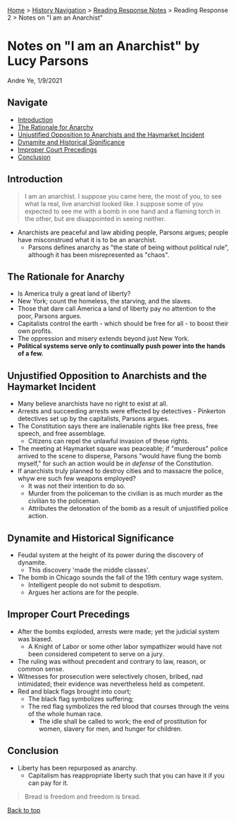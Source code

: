 [Home](https://andre-ye.github.io) > [History Navigation](https://andre-ye.github.io/history/history_navigation) > [Reading Response Notes](https://andre-ye.github.io/history/history_navigation#weekly-reading-responses) > Reading Response 2 > Notes on "I am an Anarchist"

# Notes on "I am an Anarchist" by Lucy Parsons
Andre Ye, 1/9/2021

## Navigate
- [Introduction](#introduction)
- [The Rationale for Anarchy](#the-rationale-for-anarchy)
- [Unjustified Opposition to Anarchists and the Haymarket Incident](#unjustified-opposition-to-anarchists-and-the-haymarket-incident)
- [Dynamite and Historical Significance](#dynamite-and-historical-significance)
- [Improper Court Precedings](#improper-court-precedings)
- [Conclusion](#conclusion)

## Introduction
> I am an anarchist. I suppose you came here, the most of you, to see what Ia real, live anarchist looked like. I suppose some of you expected to see me with a bomb in one hand and a flaming torch in the other, but are disappointed in seeing neither.

- Anarchists are peaceful and law abiding people, Parsons argues; people have misconstrued what it is to be an anarchist.
  - Parsons defines anarchy as "the state of being without political rule", although it has been misrepresented as "chaos".

## The Rationale for Anarchy
- Is America truly a great land of liberty?
- New York; count the homeless, the starving, and the slaves.
- Those that dare call America a land of liberty pay no attention to the poor, Parsons argues.
- Capitalists control the earth - which should be free for all - to boost their own profits.
- The oppression and misery extends beyond just New York.
- **Political systems serve only to continually push power into the hands of a few.**

## Unjustified Opposition to Anarchists and the Haymarket Incident
- Many believe anarchists have no right to exist at all.
- Arrests and succeeding arrests were effected by detectives - Pinkerton detectives set up by the capitalists, Parsons argues.
- The Constitution says there are inalienable rights like free press, free speech, and free assemblage.
  - Citizens can repel the unlawful invasion of these rights.
- The meeting at Haymarket square was peaceable; if "murderous" police arrived to the scene to disperse, Parsons "would have flung the bomb myself," for such an action would be *in defense* of the Constitution.
- If anarchists truly planned to destroy cities and to massacre the police, whyw ere such few weapons employed?
  - It was not their intention to do so.
  - Murder from the policeman to the civilian is as much murder as the civilian to the policeman.
  - Attributes the detonation of the bomb as a result of unjustified police action.

## Dynamite and Historical Significance
- Feudal system at the height of its power during the discovery of dynamite.
  - This discovery 'made the middle classes'.
- The bomb in Chicago sounds the fall of the 19th century wage system.
  - Intelligent people do not submit to despotism.
  - Argues her actions are for the people.
  
## Improper Court Precedings
- After the bombs exploded, arrests were made; yet the judicial system was biased.
  - A Knight of Labor or some other labor sympathizer would have not been considered competent to serve on a jury.
- The ruling was without precedent and contrary to law, reason, or common sense.
- Witnesses for prosecution were selectively chosen, bribed,  nad intimidated; their evidence was nevertheless held as competent.
- Red and black flags brought into court;
  - The black flag symbolizes suffering;
  - The red flag symbolizes the red blood that courses through the veins of the whole human race.
    - The idle shall be called to work; the end of prostitution for women, slavery for men, and hunger for children.

## Conclusion
- Liberty has been repurposed as anarchy.
  - Capitalism has reappropriate liberty such that you can have it if you can pay for it.
> Bread is freedom and freedom is bread.

[Back to top](#)
